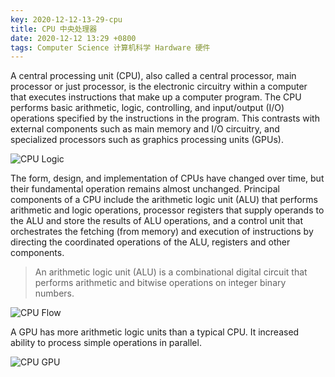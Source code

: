 ```yaml
---
key: 2020-12-12-13-29-cpu
title: CPU 中央处理器
date: 2020-12-12 13:29 +0800
tags: Computer Science 计算机科学 Hardware 硬件
---
```


A central processing unit (CPU), also called a central processor, main processor or just processor, is the electronic circuitry within a computer that executes instructions that make up a computer program. The CPU performs basic arithmetic, logic, controlling, and input/output (I/O) operations specified by the instructions in the program. This contrasts with external components such as main memory and I/O circuitry, and specialized processors such as graphics processing units (GPUs).

![CPU Logic](https://tenetai.com/iclass/cpu.gif)

The form, design, and implementation of CPUs have changed over time, but their fundamental operation remains almost unchanged. Principal components of a CPU include the arithmetic logic unit (ALU) that performs arithmetic and logic operations, processor registers that supply operands to the ALU and store the results of ALU operations, and a control unit that orchestrates the fetching (from memory) and execution of instructions by directing the coordinated operations of the ALU, registers and other components.

> An arithmetic logic unit (ALU) is a combinational digital circuit that performs arithmetic and bitwise operations on integer binary numbers.

![CPU Flow](https://tenetai.com/iclass/cpuflow.png)

A GPU has more arithmetic logic units than a typical CPU. It increased ability to process simple operations in parallel.

![CPU GPU](https://tenetai.com/iclass/cpugpu.png)

<!--more-->
